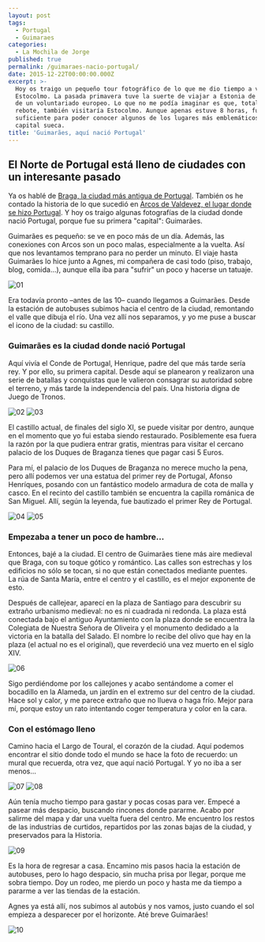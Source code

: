```yaml
---
layout: post
tags:
  - Portugal
  - Guimaraes
categories:
  - La Mochila de Jorge
published: true
permalink: /guimaraes-nacio-portugal/
date: 2015-12-22T00:00:00.000Z
excerpt: >-
  Hoy os traigo un pequeño tour fotográfico de lo que me dio tiempo a ver en
  Estocolmo. La pasada primavera tuve la suerte de viajar a Estonia de la mano
  de un voluntariado europeo. Lo que no me podía imaginar es que, totalmente de
  rebote, también visitaría Estocolmo. Aunque apenas estuve 8 horas, fue
  suficiente para poder conocer algunos de los lugares más emblemáticos de la
  capital sueca.
title: 'Guimarães, aquí nació Portugal'
---
```

## El Norte de Portugal está lleno de ciudades con un interesante pasado

Ya os hablé de [Braga, la ciudad más antigua de Portugal](https://archivo.yrjo.eu/braga-ciudad-abierta/). También os he contado la historia de lo que sucedió en [Arcos de Valdevez, el lugar donde se hizo Portugal](https://archivo.yrjo.eu/arcos-valdevez-portugal/). Y hoy os traigo algunas fotografías de la ciudad donde nació Portugal, porque fue su primera "capital": Guimarães.

Guimarães es pequeño: se ve en poco más de un día. Además, las conexiones con Arcos son un poco malas, especialmente a la vuelta. Así que nos levantamos temprano para no perder un minuto. El viaje hasta Guimarães lo hice junto a Agnes, mi compañera de casi todo (piso, trabajo, blog, comida...), aunque ella iba para "sufrir" un poco y hacerse un tatuaje.

![01](https://github.com/eyrjo/archivo/blob/6da56945fe26f9aa91f05df1a3f324cd71de3145/assets/img/guimaraes/01.jpg)

Era todavía pronto –antes de las 10– cuando llegamos a Guimarães. Desde la estación de autobuses subimos hacia el centro de la ciudad,  remontando el valle que dibuja el río. Una vez allí nos separamos, y yo me puse a buscar el icono de la ciudad: su castillo. 

### Guimarães es la ciudad donde nació Portugal
Aquí vivía el Conde de Portugal, Henrique, padre del que más tarde sería rey. Y por ello, su primera capital. Desde aquí se planearon y realizaron una serie de batallas y conquistas que le valieron consagrar su autoridad sobre el terreno, y más tarde la independencia del país. Una historia digna de Juego de Tronos.

![02](https://github.com/eyrjo/archivo/blob/6da56945fe26f9aa91f05df1a3f324cd71de3145/assets/img/guimaraes/02.jpg)
![03](https://github.com/eyrjo/archivo/blob/6da56945fe26f9aa91f05df1a3f324cd71de3145/assets/img/guimaraes/03.jpg)

El castillo actual, de finales del siglo XI, se puede visitar por dentro, aunque en el momento que yo fui estaba siendo restaurado. Posiblemente esa fuera la razón por la que pudiera entrar gratis, mientras para visitar el cercano palacio de los Duques de Braganza tienes que pagar casi 5 Euros. 

Para mí, el palacio de los Duques de Braganza no merece mucho la pena, pero allí podemos ver una estatua del primer rey de Portugal, Afonso Henríques, posando con un fantástico modelo armadura de cota de malla y casco. En el recinto del castillo también se encuentra la capilla románica de San Miguel. Allí, según la leyenda, fue bautizado el primer Rey de Portugal.

![04](https://github.com/eyrjo/archivo/blob/6da56945fe26f9aa91f05df1a3f324cd71de3145/assets/img/guimaraes/04.jpg)
![05](https://github.com/eyrjo/archivo/blob/6da56945fe26f9aa91f05df1a3f324cd71de3145/assets/img/guimaraes/05.jpg)

### Empezaba a tener un poco de hambre...
Entonces, bajé a la ciudad. El centro de Guimarães tiene más aire medieval que Braga, con su toque gótico y romántico. Las calles son estrechas y los edificios no sólo se tocan, si no que están conectados mediante puentes. La rúa de Santa María, entre el centro y el castillo, es el mejor exponente de esto.

Después de callejear, aparecí en la plaza de Santiago para descubrir su extraño urbanismo medieval: no es ni cuadrada ni redonda. La plaza está conectada bajo el antiguo Ayuntamiento con la plaza donde se encuentra la Colegiata de Nuestra Señora de Oliveira y el monumento dedidado a la victoria en la batalla del Salado. El nombre lo recibe del olivo que hay en la plaza (el actual no es el original), que reverdeció una vez muerto en el siglo XIV.

![06](https://github.com/eyrjo/archivo/blob/6da56945fe26f9aa91f05df1a3f324cd71de3145/assets/img/guimaraes/06.jpg)

Sigo perdiéndome por los callejones y acabo sentándome a comer el bocadillo en la Alameda, un jardín en el extremo sur del centro de la ciudad. Hace sol y calor, y me parece extraño que no llueva o haga frío. Mejor para mí, porque estoy un rato intentando coger temperatura y color en la cara.

### Con el estómago lleno 

Camino hacia el Largo de Toural, el corazón de la ciudad. Aquí podemos encontrar el sitio donde todo el mundo se hace la foto de recuerdo: un mural que recuerda, otra vez, que aquí nació Portugal. Y yo no iba a ser menos...

![07](https://github.com/eyrjo/archivo/blob/6da56945fe26f9aa91f05df1a3f324cd71de3145/assets/img/guimaraes/07.jpg)
![08](https://github.com/eyrjo/archivo/blob/6da56945fe26f9aa91f05df1a3f324cd71de3145/assets/img/guimaraes/08.jpg)

Aún tenía mucho tiempo para gastar y pocas cosas para ver. Empecé a pasear más despacio, buscando rincones donde pararme. Acabo por salirme del mapa y dar una vuelta fuera del centro. Me encuentro los restos de las industrias de curtidos, repartidos por las zonas bajas de la ciudad, y preservados para la Historia.

![09](https://github.com/eyrjo/archivo/blob/6da56945fe26f9aa91f05df1a3f324cd71de3145/assets/img/guimaraes/09.jpg)

Es la hora de regresar a casa. Encamino mis pasos hacia la estación de autobuses, pero lo hago despacio, sin mucha prisa por llegar, porque me sobra tiempo. Doy un rodeo, me pierdo un poco y hasta me da tiempo a pararme a ver las tiendas de la estación.

Agnes ya está allí, nos subimos al autobús y nos vamos, justo cuando el sol empieza a desparecer por el horizonte. Até breve Guimarães!

![10](https://github.com/eyrjo/archivo/blob/6da56945fe26f9aa91f05df1a3f324cd71de3145/assets/img/guimaraes/10.jpg)
